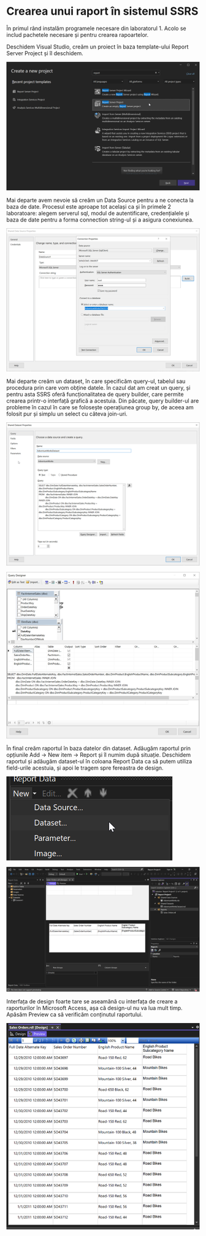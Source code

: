 # Crearea unui raport în sistemul SSRS

În primul rând instalăm programele necesare din laboratorul 1. Acolo se includ pachetele necesare și pentru crearea rapoartelor. 

Deschidem Visual Studio, creăm un proiect în baza template-ului Report Server Project și îl deschidem.

![](img/1.png)

Mai departe avem nevoie să creăm un Data Source pentru a ne conecta la baza de date. Procesul este aproape tot același ca și în primele 2 laboratoare: alegem serverul sql, modul de autentificare, credențialele și baza de date pentru a forma connection string-ul și a asigura conexiunea.

![](img/2.png)

Mai departe creăm un dataset, în care specificăm query-ul, tabelul sau procedura prin care vom obține datele. În cazul dat am creat un query, și pentru asta SSRS oferă funcționalitatea de query builder, care permite crearea printr-o interfață grafică a acestuia. Din păcate, query builder-ul are probleme în cazul în care se folosește operațiunea group by, de aceea am folosit pur și simplu un select cu câteva join-uri.

![](img/3.png)

![](img/4.png)

În final creăm raportul în baza datelor din dataset. Adăugăm raportul prin opțiunile Add -> New item -> Report și îl numim după situație. Deschidem raportul și adăugăm dataset-ul în coloana Report Data ca să putem utiliza field-urile acestuia, și apoi le tragem spre fereastra de design. 

![](img/5.png)

![](img/6.png)


Interfața de design foarte tare se aseamănă cu interfața de creare a raporturilor în Microsoft Access, așa că design-ul nu va lua mult timp. Apăsăm Preview ca să verificăm conținutul raportului.

![](img/7.png)